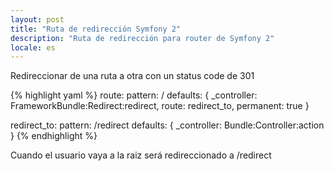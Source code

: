 ```yaml
---
layout: post
title: "Ruta de redirección Symfony 2"
description: "Ruta de redirección para router de Symfony 2"
locale: es
---
```


Redireccionar de una ruta a otra con un status code de 301

{% highlight yaml %}
route:
    pattern: /
    defaults: { _controller: FrameworkBundle:Redirect:redirect, route: redirect_to, permanent: true }

redirect_to:
    pattern: /redirect
    defaults: { _controller: Bundle:Controller:action }
{% endhighlight %}

Cuando el usuario vaya a la raiz será redireccionado a /redirect